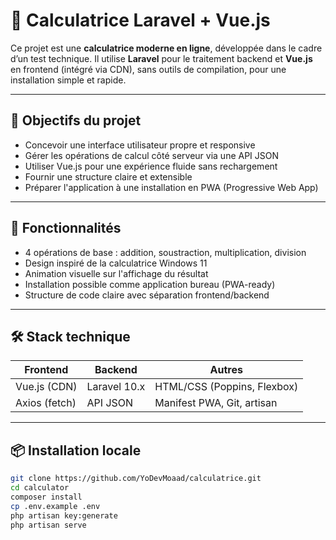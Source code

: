 # 🧮 Calculatrice Laravel + Vue.js

Ce projet est une **calculatrice moderne en ligne**, développée dans le cadre d’un test technique. Il utilise **Laravel** pour le traitement backend et **Vue.js** en frontend (intégré via CDN), sans outils de compilation, pour une installation simple et rapide.

---

## 🎯 Objectifs du projet

- Concevoir une interface utilisateur propre et responsive
- Gérer les opérations de calcul côté serveur via une API JSON
- Utiliser Vue.js pour une expérience fluide sans rechargement
- Fournir une structure claire et extensible
- Préparer l'application à une installation en PWA (Progressive Web App)

---

## 🚀 Fonctionnalités

- 4 opérations de base : addition, soustraction, multiplication, division
- Design inspiré de la calculatrice Windows 11
- Animation visuelle sur l'affichage du résultat
- Installation possible comme application bureau (PWA-ready)
- Structure de code claire avec séparation frontend/backend

---

## 🛠️ Stack technique

| Frontend        | Backend        | Autres                        |
|-----------------|----------------|-------------------------------|
| Vue.js (CDN)    | Laravel 10.x    | HTML/CSS (Poppins, Flexbox)  |
| Axios (fetch)   | API JSON        | Manifest PWA, Git, artisan   |

---

## 📦 Installation locale

```bash
git clone https://github.com/YoDevMoaad/calculatrice.git
cd calculator
composer install
cp .env.example .env
php artisan key:generate
php artisan serve
